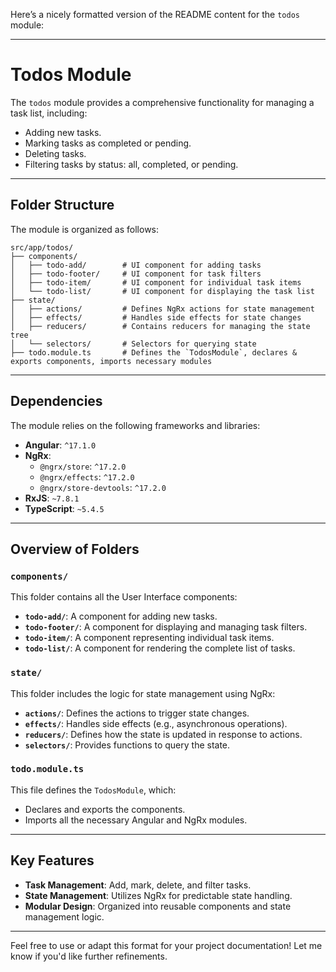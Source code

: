Here’s a nicely formatted version of the README content for the `todos` module:

---

# Todos Module

The `todos` module provides a comprehensive functionality for managing a task list, including:

- Adding new tasks.
- Marking tasks as completed or pending.
- Deleting tasks.
- Filtering tasks by status: all, completed, or pending.

---

## Folder Structure

The module is organized as follows:

```
src/app/todos/
├── components/
│   ├── todo-add/        # UI component for adding tasks
│   ├── todo-footer/     # UI component for task filters
│   ├── todo-item/       # UI component for individual task items
│   └── todo-list/       # UI component for displaying the task list
├── state/
│   ├── actions/         # Defines NgRx actions for state management
│   ├── effects/         # Handles side effects for state changes
│   ├── reducers/        # Contains reducers for managing the state tree
│   └── selectors/       # Selectors for querying state
├── todo.module.ts       # Defines the `TodosModule`, declares & exports components, imports necessary modules
```

---

## Dependencies

The module relies on the following frameworks and libraries:

- **Angular**: `^17.1.0`
- **NgRx**:
  - `@ngrx/store`: `^17.2.0`
  - `@ngrx/effects`: `^17.2.0`
  - `@ngrx/store-devtools`: `^17.2.0`
- **RxJS**: `~7.8.1`
- **TypeScript**: `~5.4.5`

---

## Overview of Folders

### `components/`
This folder contains all the User Interface components:
- **`todo-add/`**: A component for adding new tasks.
- **`todo-footer/`**: A component for displaying and managing task filters.
- **`todo-item/`**: A component representing individual task items.
- **`todo-list/`**: A component for rendering the complete list of tasks.

### `state/`
This folder includes the logic for state management using NgRx:
- **`actions/`**: Defines the actions to trigger state changes.
- **`effects/`**: Handles side effects (e.g., asynchronous operations).
- **`reducers/`**: Defines how the state is updated in response to actions.
- **`selectors/`**: Provides functions to query the state.

### `todo.module.ts`
This file defines the `TodosModule`, which:
- Declares and exports the components.
- Imports all the necessary Angular and NgRx modules.

---

## Key Features

- **Task Management**: Add, mark, delete, and filter tasks.
- **State Management**: Utilizes NgRx for predictable state handling.
- **Modular Design**: Organized into reusable components and state management logic.

--- 

Feel free to use or adapt this format for your project documentation! Let me know if you'd like further refinements.

